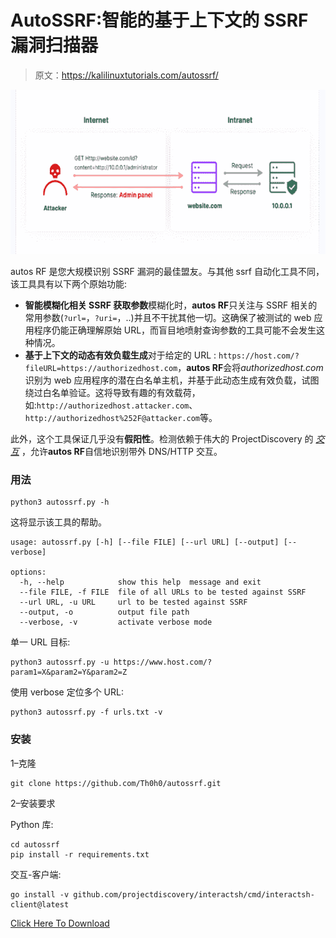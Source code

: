 # AutoSSRF:智能的基于上下文的 SSRF 漏洞扫描器

> 原文：<https://kalilinuxtutorials.com/autossrf/>

[![](img//ee90104306871e2fdc96009721e30c86.png)](https://blogger.googleusercontent.com/img/b/R29vZ2xl/AVvXsEj07Rl4C07NGm_7g3ON8qGV58pHnskcG8JnuytX-ItLHeh8uIuBm1n4rDRCcuuPxE04On_QGhXP5vB0KLOkCz9sVdvGnzVA6NGpGCW1mj0Oj94I6nrwk4CjnsIpsdyr1ElSRzwWmZFyKxw0MPPk6x445eCjLMvizLQQlM7Ee_fWnR437b1EWsGyXv_D/s728/autoSSRF.png)

autos RF 是您大规模识别 SSRF 漏洞的最佳盟友。与其他 ssrf 自动化工具不同，该工具具有以下两个原始功能:

*   **智能模糊化相关 SSRF 获取参数**模糊化时，**autos RF**只关注与 SSRF 相关的常用参数(`?url=`，`?uri=`，..)并且不干扰其他一切。这确保了被测试的 web 应用程序仍能正确理解原始 URL，而盲目地喷射查询参数的工具可能不会发生这种情况。
*   **基于上下文的动态有效负载生成**对于给定的 URL : `https://host.com/?fileURL=https://authorizedhost.com`，**autos RF**会将*authorizedhost.com*识别为 web 应用程序的潜在白名单主机，并基于此动态生成有效负载，试图绕过白名单验证。这将导致有趣的有效载荷，如:`http://authorizedhost.attacker.com`、`http://authorizedhost%252F@attacker.com`等。

此外，这个工具保证几乎没有**假阳性**。检测依赖于伟大的 ProjectDiscovery 的 *[交互](https://github.com/projectdiscovery/interactsh)* ，允许**autos RF**自信地识别带外 DNS/HTTP 交互。

### 用法

```
python3 autossrf.py -h
```

这将显示该工具的帮助。

```
usage: autossrf.py [-h] [--file FILE] [--url URL] [--output] [--verbose]

options:
  -h, --help            show this help  message and exit
  --file FILE, -f FILE  file of all URLs to be tested against SSRF
  --url URL, -u URL     url to be tested against SSRF
  --output, -o          output file path
  --verbose, -v         activate verbose mode
```

单一 URL 目标:

```
python3 autossrf.py -u https://www.host.com/?param1=X&param2=Y&param2=Z
```

使用 verbose 定位多个 URL:

```
python3 autossrf.py -f urls.txt -v
```

### 安装

1–克隆

```
git clone https://github.com/Th0h0/autossrf.git
```

2–安装要求

Python 库:

```
cd autossrf 
pip install -r requirements.txt
```

交互-客户端:

```
go install -v github.com/projectdiscovery/interactsh/cmd/interactsh-client@latest
```

[Click Here To Download](https://github.com/Th0h0/autossrf)